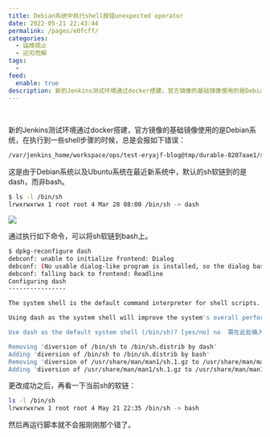 ```yaml
---
title: Debian系统中执行shell报错unexpected operator
date: 2022-05-21 22:43:44
permalink: /pages/e0fcff/
categories:
  - 运维观止
  - 迎刃而解
tags:
  -
feed:
  enable: true
description: 新的Jenkins测试环境通过docker搭建，官方镜像的基础镜像使用的是Debian系统，在执行到一些shell步骤的时候，总是会报如下错误
---
```


<br><ArticleTopAd></ArticleTopAd>

新的Jenkins测试环境通过docker搭建，官方镜像的基础镜像使用的是Debian系统，在执行到一些shell步骤的时候，总是会报如下错误：

```sh
/var/jenkins_home/workspace/ops/test-eryajf-blog@tmp/durable-8207aae1/script.sh: 5: [: ALL: unexpected operator
```

这是由于Debian系统以及Ubuntu系统在最近新系统中，默认的sh软链到的是dash，而非bash。

```sh
$ ls -l /bin/sh
lrwxrwxrwx 1 root root 4 Mar 28 08:00 /bin/sh -> dash
```

![](http://t.eryajf.net/imgs/2022/05/37c45951f373749a.png)

通过执行如下命令，可以将sh软链到bash上。


```sh
$ dpkg-reconfigure dash
debconf: unable to initialize frontend: Dialog
debconf: (No usable dialog-like program is installed, so the dialog based frontend cannot be used. at /usr/share/perl5/Debconf/FrontEnd/Dialog.pm line 78.)
debconf: falling back to frontend: Readline
Configuring dash
----------------

The system shell is the default command interpreter for shell scripts.

Using dash as the system shell will improve the system's overall performance. It does not alter the shell presented to interactive users.

Use dash as the default system shell (/bin/sh)? [yes/no] no  需在此处输入no

Removing 'diversion of /bin/sh to /bin/sh.distrib by dash'
Adding 'diversion of /bin/sh to /bin/sh.distrib by bash'
Removing 'diversion of /usr/share/man/man1/sh.1.gz to /usr/share/man/man1/sh.distrib.1.gz by dash'
Adding 'diversion of /usr/share/man/man1/sh.1.gz to /usr/share/man/man1/sh.distrib.1.gz by bash'
```

更改成功之后，再看一下当前sh的软链：

```sh
ls -l /bin/sh
lrwxrwxrwx 1 root root 4 May 21 22:35 /bin/sh -> bash
```

然后再运行脚本就不会报刚刚那个错了。

<br><ArticleTopAd></ArticleTopAd>